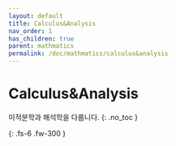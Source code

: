 ```yaml
---
layout: default
title: Calculus&Analysis
nav_order: 1
has_children: true
parent: mathmatics
permalink: /doc/mathmatics/calculus&analysis
---
```


# Calculus&Analysis
미적분학과 해석학을 다룹니다.
{: .no_toc }


{: .fs-6 .fw-300 }
